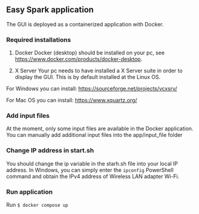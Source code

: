 ## Easy Spark application
The GUI is deployed as a containerized application with Docker.

### Required installations
1. Docker
Docker (desktop) should be installed on your pc, see https://www.docker.com/products/docker-desktop.

2. X Server
Your pc needs to have installed a X Server suite in order to display the GUI. This is by default installed at the Linux OS.

For Windows you can install: https://sourceforge.net/projects/vcxsrv/

For Mac OS you can install: https://www.xquartz.org/

### Add input files
At the moment, only some input files are available in the Docker application. You can manually add additional input files into the app/input_file folder

### Change IP address in start.sh
You should change the ip variable in the starh.sh file into your local IP address. In Windows, you can simply enter the ``` ipconfig ``` PowerShell command and obtain the IPv4 address of Wireless LAN adapter Wi-Fi.

### Run application
Run ``` $ docker compose up ```